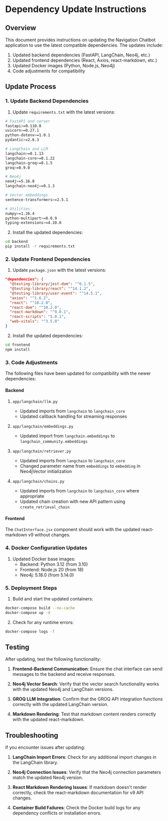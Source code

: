 # Dependency Update Instructions

## Overview

This document provides instructions on updating the Navigation Chatbot application to use the latest compatible dependencies. The updates include:

1. Updated backend dependencies (FastAPI, LangChain, Neo4j, etc.)
2. Updated frontend dependencies (React, Axios, react-markdown, etc.)
3. Updated Docker images (Python, Node.js, Neo4j)
4. Code adjustments for compatibility

## Update Process

### 1. Update Backend Dependencies

1. Update `requirements.txt` with the latest versions:

```bash
# FastAPI and server
fastapi>=0.110.0
uvicorn>=0.27.1
python-dotenv>=1.0.1
pydantic>=2.6.3

# LangChain and LLM
langchain>=0.1.13
langchain-core>=0.1.22
langchain-groq>=0.1.5
groq>=0.9.0

# Neo4j
neo4j>=5.16.0
langchain-neo4j>=0.1.3

# Vector embeddings
sentence-transformers>=2.5.1

# Utilities
numpy>=1.26.4
python-multipart>=0.0.9
typing-extensions>=4.10.0
```

2. Install the updated dependencies:

```bash
cd backend
pip install -r requirements.txt
```

### 2. Update Frontend Dependencies

1. Update `package.json` with the latest versions:

```json
"dependencies": {
  "@testing-library/jest-dom": "^6.1.5",
  "@testing-library/react": "^14.1.2",
  "@testing-library/user-event": "^14.5.1",
  "axios": "^1.6.2",
  "react": "^18.2.0",
  "react-dom": "^18.2.0",
  "react-markdown": "^9.0.1",
  "react-scripts": "5.0.1",
  "web-vitals": "^3.5.0"
}
```

2. Install the updated dependencies:

```bash
cd frontend
npm install
```

### 3. Code Adjustments

The following files have been updated for compatibility with the newer dependencies:

#### Backend

1. `app/langchain/llm.py`
   - Updated imports from `langchain` to `langchain_core`
   - Updated callback handling for streaming responses

2. `app/langchain/embeddings.py`
   - Updated import from `langchain.embeddings` to `langchain_community.embeddings`

3. `app/langchain/retriever.py`
   - Updated imports from `langchain` to `langchain_core`
   - Changed parameter name from `embeddings` to `embedding` in Neo4jVector initialization

4. `app/langchain/chains.py`
   - Updated imports from `langchain` to `langchain_core` where appropriate
   - Updated chain creation with new API pattern using `create_retrieval_chain`

#### Frontend

The `ChatInterface.jsx` component should work with the updated react-markdown v9 without changes.

### 4. Docker Configuration Updates

1. Updated Docker base images:
   - Backend: Python 3.12 (from 3.10)
   - Frontend: Node.js 20 (from 18)
   - Neo4j: 5.18.0 (from 5.14.0)

### 5. Deployment Steps

1. Build and start the updated containers:

```bash
docker-compose build --no-cache
docker-compose up -d
```

2. Check for any runtime errors:

```bash
docker-compose logs -f
```

## Testing

After updating, test the following functionality:

1. **Frontend-Backend Communication**: Ensure the chat interface can send messages to the backend and receive responses.

2. **Neo4j Vector Search**: Verify that the vector search functionality works with the updated Neo4j and LangChain versions.

3. **GROQ LLM Integration**: Confirm that the GROQ API integration functions correctly with the updated LangChain version.

4. **Markdown Rendering**: Test that markdown content renders correctly with the updated react-markdown.

## Troubleshooting

If you encounter issues after updating:

1. **LangChain Import Errors**: Check for any additional import changes in the LangChain library.

2. **Neo4j Connection Issues**: Verify that the Neo4j connection parameters match the updated Neo4j version.

3. **React Markdown Rendering Issues**: If markdown doesn't render correctly, check the react-markdown documentation for v9 API changes.

4. **Container Build Failures**: Check the Docker build logs for any dependency conflicts or installation errors. 